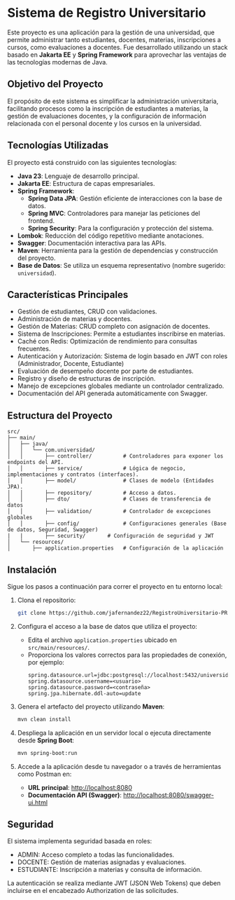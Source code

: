 # Sistema de Registro Universitario

Este proyecto es una aplicación para la gestión de una universidad, que permite administrar tanto estudiantes, docentes, materias, inscripciones a cursos, como evaluaciones a docentes. Fue desarrollado utilizando un stack basado en **Jakarta EE** y **Spring Framework** para aprovechar las ventajas de las tecnologías modernas de Java.

## Objetivo del Proyecto

El propósito de este sistema es simplificar la administración universitaria, facilitando procesos como la inscripción de estudiantes a materias, la gestión de evaluaciones docentes, y la configuración de información relacionada con el personal docente y los cursos en la universidad.

## Tecnologías Utilizadas

El proyecto está construido con las siguientes tecnologías:

- **Java 23**: Lenguaje de desarrollo principal.
- **Jakarta EE**: Estructura de capas empresariales.
- **Spring Framework**:
  - **Spring Data JPA**: Gestión eficiente de interacciones con la base de datos.
  - **Spring MVC**: Controladores para manejar las peticiones del frontend.
  - **Spring Security**: Para la configuración y protección del sistema.
- **Lombok**: Reducción del código repetitivo mediante anotaciones.
- **Swagger**: Documentación interactiva para las APIs.
- **Maven**: Herramienta para la gestión de dependencias y construcción del proyecto.
- **Base de Datos**: Se utiliza un esquema representativo (nombre sugerido: `universidad`).

## Características Principales
- Gestión de estudiantes, CRUD con validaciones.
- Administración de materias y docentes.
- Gestión de Materias: CRUD completo con asignación de docentes.
- Sistema de Inscripciones: Permite a estudiantes inscribirse en materias.
- Caché con Redis: Optimización de rendimiento para consultas frecuentes.
- Autenticación y Autorización: Sistema de login basado en JWT con roles (Administrador, Docente, Estudiante)
- Evaluación de desempeño docente por parte de estudiantes.
- Registro y diseño de estructuras de inscripción.
- Manejo de excepciones globales mediante un controlador centralizado.
- Documentación del API generada automáticamente con Swagger.

## Estructura del Proyecto

```plaintext
src/
├── main/
│   ├── java/
│   │   └── com.universidad/
│   │       ├── controller/          # Controladores para exponer los endpoints del API.
│   │       ├── service/             # Lógica de negocio, implementaciones y contratos (interfaces).
│   │       ├── model/               # Clases de modelo (Entidades JPA).
│   │       ├── repository/          # Acceso a datos.
│   │       ├── dto/                 # Clases de transferencia de datos
│   │       ├── validation/          # Controlador de excepciones globales
│   │       ├── config/              # Configuraciones generales (Base de datos, Seguridad, Swagger)
|   |       ├── security/       # Configuración de seguridad y JWT
│   └── resources/
│       ├── application.properties   # Configuración de la aplicación
```

## Instalación

Sigue los pasos a continuación para correr el proyecto en tu entorno local:

1. Clona el repositorio:
   ```bash
   git clone https://github.com/jafernandez22/RegistroUniversitario-PR2.git
   ```

2. Configura el acceso a la base de datos que utiliza el proyecto:
   - Edita el archivo `application.properties` ubicado en `src/main/resources/`.
   - Proporciona los valores correctos para las propiedades de conexión, por ejemplo:
     ```properties
     spring.datasource.url=jdbc:postgresql://localhost:5432/universidad
     spring.datasource.username=<usuario>
     spring.datasource.password=<contraseña>
     spring.jpa.hibernate.ddl-auto=update
     ```

3. Genera el artefacto del proyecto utilizando **Maven**:
   ```bash
   mvn clean install
   ```

4. Despliega la aplicación en un servidor local o ejecuta directamente desde **Spring Boot**:
   ```bash
   mvn spring-boot:run
   ```

5. Accede a la aplicación desde tu navegador o a través de herramientas como Postman en:
   - **URL principal**: [http://localhost:8080](http://localhost:8080)
   - **Documentación API (Swagger)**: [http://localhost:8080/swagger-ui.html](http://localhost:8080/swagger-ui/index.html#/)

## Seguridad
El sistema implementa seguridad basada en roles:

- ADMIN: Acceso completo a todas las funcionalidades.
- DOCENTE: Gestión de materias asignadas y evaluaciones.
- ESTUDIANTE: Inscripción a materias y consulta de información.

La autenticación se realiza mediante JWT (JSON Web Tokens) que deben incluirse en el encabezado Authorization de las solicitudes.
